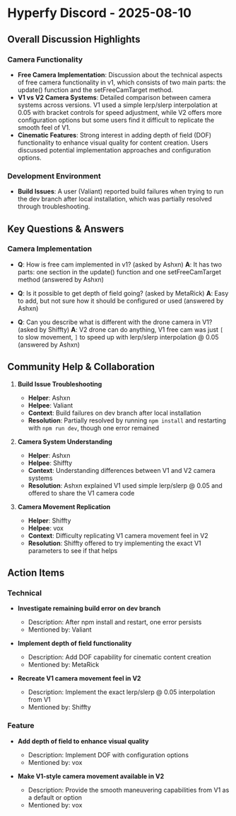 # Hyperfy Discord - 2025-08-10

## Overall Discussion Highlights

### Camera Functionality
- **Free Camera Implementation**: Discussion about the technical aspects of free camera functionality in v1, which consists of two main parts: the update() function and the setFreeCamTarget method.
- **V1 vs V2 Camera Systems**: Detailed comparison between camera systems across versions. V1 used a simple lerp/slerp interpolation at 0.05 with bracket controls for speed adjustment, while V2 offers more configuration options but some users find it difficult to replicate the smooth feel of V1.
- **Cinematic Features**: Strong interest in adding depth of field (DOF) functionality to enhance visual quality for content creation. Users discussed potential implementation approaches and configuration options.

### Development Environment
- **Build Issues**: A user (Valiant) reported build failures when trying to run the dev branch after local installation, which was partially resolved through troubleshooting.

## Key Questions & Answers

### Camera Implementation
- **Q**: How is free cam implemented in v1? (asked by Ashxn)
  **A**: It has two parts: one section in the update() function and one setFreeCamTarget method (answered by Ashxn)

- **Q**: Is it possible to get depth of field going? (asked by MetaRick)
  **A**: Easy to add, but not sure how it should be configured or used (answered by Ashxn)

- **Q**: Can you describe what is different with the drone camera in V1? (asked by Shiffty)
  **A**: V2 drone can do anything, V1 free cam was just `[` to slow movement, `]` to speed up with lerp/slerp interpolation @ 0.05 (answered by Ashxn)

## Community Help & Collaboration

1. **Build Issue Troubleshooting**
   - **Helper**: Ashxn
   - **Helpee**: Valiant
   - **Context**: Build failures on dev branch after local installation
   - **Resolution**: Partially resolved by running `npm install` and restarting with `npm run dev`, though one error remained

2. **Camera System Understanding**
   - **Helper**: Ashxn
   - **Helpee**: Shiffty
   - **Context**: Understanding differences between V1 and V2 camera systems
   - **Resolution**: Ashxn explained V1 used simple lerp/slerp @ 0.05 and offered to share the V1 camera code

3. **Camera Movement Replication**
   - **Helper**: Shiffty
   - **Helpee**: vox
   - **Context**: Difficulty replicating V1 camera movement feel in V2
   - **Resolution**: Shiffty offered to try implementing the exact V1 parameters to see if that helps

## Action Items

### Technical
- **Investigate remaining build error on dev branch**
  - Description: After npm install and restart, one error persists
  - Mentioned by: Valiant

- **Implement depth of field functionality**
  - Description: Add DOF capability for cinematic content creation
  - Mentioned by: MetaRick

- **Recreate V1 camera movement feel in V2**
  - Description: Implement the exact lerp/slerp @ 0.05 interpolation from V1
  - Mentioned by: Shiffty

### Feature
- **Add depth of field to enhance visual quality**
  - Description: Implement DOF with configuration options
  - Mentioned by: vox

- **Make V1-style camera movement available in V2**
  - Description: Provide the smooth maneuvering capabilities from V1 as a default or option
  - Mentioned by: vox